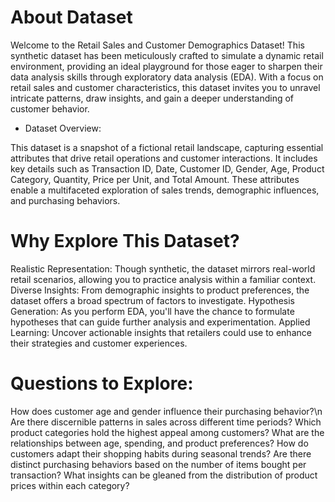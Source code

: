 # About Dataset
Welcome to the Retail Sales and Customer Demographics Dataset! This synthetic dataset has been meticulously crafted to simulate a dynamic retail environment, providing an ideal playground for those eager to sharpen their data analysis skills through exploratory data analysis (EDA). With a focus on retail sales and customer characteristics, this dataset invites you to unravel intricate patterns, draw insights, and gain a deeper understanding of customer behavior.

* Dataset Overview:

This dataset is a snapshot of a fictional retail landscape, capturing essential attributes that drive retail operations and customer interactions. It includes key details such as Transaction ID, Date, Customer ID, Gender, Age, Product Category, Quantity, Price per Unit, and Total Amount. These attributes enable a multifaceted exploration of sales trends, demographic influences, and purchasing behaviors.

# Why Explore This Dataset?

Realistic Representation: Though synthetic, the dataset mirrors real-world retail scenarios, allowing you to practice analysis within a familiar context.
Diverse Insights: From demographic insights to product preferences, the dataset offers a broad spectrum of factors to investigate.
Hypothesis Generation: As you perform EDA, you'll have the chance to formulate hypotheses that can guide further analysis and experimentation.
Applied Learning: Uncover actionable insights that retailers could use to enhance their strategies and customer experiences.

# Questions to Explore:

How does customer age and gender influence their purchasing behavior?\n
Are there discernible patterns in sales across different time periods?
Which product categories hold the highest appeal among customers?
What are the relationships between age, spending, and product preferences?
How do customers adapt their shopping habits during seasonal trends?
Are there distinct purchasing behaviors based on the number of items bought per transaction?
What insights can be gleaned from the distribution of product prices within each category?
